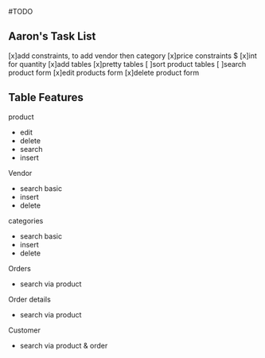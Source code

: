 #TODO

## Aaron's Task List

[x]add constraints, to add vendor then category
[x]price constraints $
[x]int for quantity
[x]add tables
[x]pretty tables
[ ]sort product tables
[ ]search product form
[x]edit products form
[x]delete product form

## Table Features
product
- edit
- delete
- search
- insert

Vendor
- search basic
- insert
- delete

categories
- search basic
- insert
- delete

Orders
- search via product

Order details
- search via product

Customer
- search via product & order
